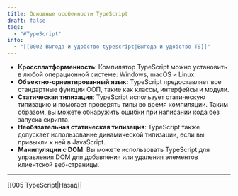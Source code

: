 ```yaml
---
title: Основные особенности TypeScript
draft: false
tags:
  - "#TypeScript"
info:
  - "[[0002 Выгода и удобство typescript|Выгода и удобство TS]]"
---
```

- **Кроссплатформенность**: Компилятор TypeScript можно установить в любой операционной системе: Windows, macOS и Linux.
- **Объектно-ориентированный язык:** TypeScript предоставляет все стандартные функции ООП, такие как классы, интерфейсы и модули.
- **Статическая типизация**: TypeScript использует статическую типизацию и помогает проверять типы во время компиляции. Таким образом, вы можете обнаружить ошибки при написании кода без запуска скрипта.
- **Необязательная статическая типизация**: TypeScript также допускает использование динамической типизации, если вы привыкли к ней в JavaScript.
- **Манипуляции с DOM**: Вы можете использовать TypeScript для управления DOM для добавления или удаления элементов клиентской веб-страницы.

_____

[[005 TypeScript|Назад]]